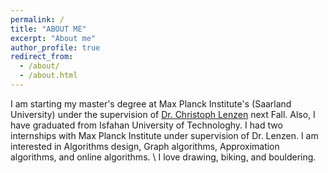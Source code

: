 ```yaml
---
permalink: /
title: "ABOUT ME"
excerpt: "About me"
author_profile: true
redirect_from: 
  - /about/
  - /about.html
---
```

I am starting my master's degree at Max Planck Institute's (Saarland University) under the supervision of <a href = "https://people.mpi-inf.mpg.de/~clenzen/">Dr. Christoph Lenzen</a> next Fall. Also, I have graduated from Isfahan University of Technologhy. I had two internships with Max Planck Institute under supervision of Dr. Lenzen. I am interested in Algorithms design, Graph algorithms, Approximation algorithms, and online algorithms. \\
I love drawing, biking, and bouldering.

